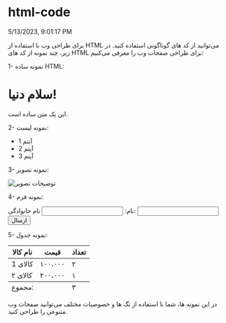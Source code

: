 # html-code
5/13/2023, 9:01:17 PM

برای طراحی وب با استفاده از HTML می‌توانید از کد های گوناگونی استفاده کنید. در زیر، چند نمونه از کد های HTML برای طراحی صفحات وب را معرفی می‌کنیم:

1- نمونه ساده HTML:

<!DOCTYPE html>
<html>
<head>
	<title>صفحه وب ساده</title>
</head>
<body>
	<h1>سلام دنیا!</h1>
	<p>این یک متن ساده است.</p>
</body>
</html>

2- نمونه لیست:

<ul>
	<li>آیتم 1</li>
	<li>آیتم 2</li>
	<li>آیتم 3</li>
</ul>

3- نمونه تصویر:

<img src="path/to/image.jpg" alt="توضیحات تصویر">

4- نمونه فرم:

<form action="/submit-form" method="post">
	<label for="first-name">نام:</label>
	<input type="text" id="first-name" name="first-name">
	<label for="last-name">نام خانوادگی:</label>
	<input type="text" id="last-name" name="last-name">
	<button type="submit">ارسال</button>
</form>

5- نمونه جدول:

<table>
	<thead>
		<tr>
			<th>نام کالا</th>
			<th>قیمت</th>
			<th>تعداد</th>
		</tr>
	</thead>
	<tbody>
		<tr>
			<td>کالای 1</td>
			<td>۱۰۰،۰۰۰</td>
			<td>۲</td>
		</tr>
		<tr>
			<td>کالای ۲</td>
			<td>۲۰۰،۰۰۰</td>
			<td>۱</td>
		</tr>
	</tbody>
	<tfoot>
		<tr>
			<td colspan="2">مجموع:</td>
			<td>۳</td>
		</tr>
	</tfoot>
</table>

در این نمونه ها، شما با استفاده از تگ ها و خصوصیات مختلف می‌توانید صفحات وب متنوعی را طراحی کنید.
